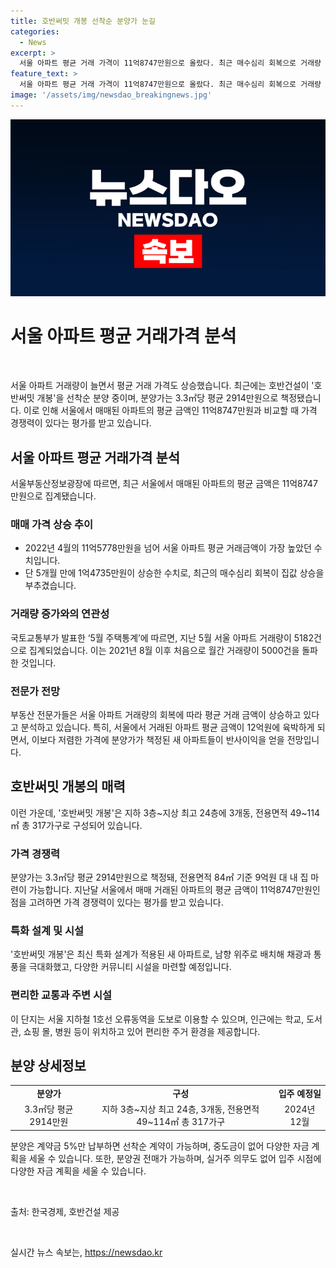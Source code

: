 ```yaml
---
title: 호반써밋 개봉 선착순 분양가 눈길
categories:
  - News
excerpt: >
  서울 아파트 평균 거래 가격이 11억8747만원으로 올랐다. 최근 매수심리 회복으로 거래량 급증하며 집값 상승. 호반써밋 개봉 분양 중인데, 3.3㎡당 평균 2914만원에 전용면적 84㎡ 기준 9억원대에 집 마련 가능. 지하철 1호선 오류동역과 교통이 편리하고, 다양한 생활 편의시설 및 녹지시설이 풍부. 분양금 5%만 납부하면 선착순 계약 가능하며, 중도금 없이 입주 전 분양권 전매 가능. - 호반써밋 개봉, 서울 아파트 거래 활황, 주목 받는 이유
feature_text: >
  서울 아파트 평균 거래 가격이 11억8747만원으로 올랐다. 최근 매수심리 회복으로 거래량 급증하며 집값 상승. 호반써밋 개봉 분양 중인데, 3.3㎡당 평균 2914만원에 전용면적 84㎡ 기준 9억원대에 집 마련 가능. 지하철 1호선 오류동역과 교통이 편리하고, 다양한 생활 편의시설 및 녹지시설이 풍부. 분양금 5%만 납부하면 선착순 계약 가능하며, 중도금 없이 입주 전 분양권 전매 가능. - 호반써밋 개봉, 서울 아파트 거래 활황, 주목 받는 이유
image: '/assets/img/newsdao_breakingnews.jpg'
---
```


<p><img src="/assets/img/newsdao_breakingnews.jpg" alt="bookingtag 속보" /></p>

<h1>서울 아파트 평균 거래가격 분석</h1>

<p data-ke-size="size16">&nbsp;</p>

<p>서울 아파트 거래량이 늘면서 평균 거래 가격도 상승했습니다. 최근에는 호반건설이 '호반써밋 개봉'을 선착순 분양 중이며, 분양가는 3.3㎡당 평균 2914만원으로 책정됐습니다. 이로 인해 서울에서 매매된 아파트의 평균 금액인 11억8747만원과 비교할 때 가격 경쟁력이 있다는 평가를 받고 있습니다.</p>

<h2 data-ke-size="size26">서울 아파트 평균 거래가격 분석</h2>

<p>서울부동산정보광장에 따르면, 최근 서울에서 매매된 아파트의 평균 금액은 11억8747만원으로 집계됐습니다.</p>

<h3>매매 가격 상승 추이</h3>

<ul>
  <li>2022년 4월의 11억5778만원을 넘어 서울 아파트 평균 거래금액이 가장 높았던 수치입니다.</li>
  <li>단 5개월 만에 1억4735만원이 상승한 수치로, 최근의 매수심리 회복이 집값 상승을 부추겼습니다.</li>
</ul>

<h3>거래량 증가와의 연관성</h3>

<p>국토교통부가 발표한 ‘5월 주택통계’에 따르면, 지난 5월 서울 아파트 거래량이 5182건으로 집계되었습니다. 이는 2021년 8월 이후 처음으로 월간 거래량이 5000건을 돌파한 것입니다.</p>

<h3>전문가 전망</h3>

<p>부동산 전문가들은 서울 아파트 거래량의 회복에 따라 평균 거래 금액이 상승하고 있다고 분석하고 있습니다. 특히, 서울에서 거래된 아파트 평균 금액이 12억원에 육박하게 되면서, 이보다 저렴한 가격에 분양가가 책정된 새 아파트들이 반사이익을 얻을 전망입니다.</p>

<h2 data-ke-size="size26">호반써밋 개봉의 매력</h2>

<p>이런 가운데, '호반써밋 개봉'은 지하 3층~지상 최고 24층에 3개동, 전용면적 49~114㎡ 총 317가구로 구성되어 있습니다.</p>

<h3>가격 경쟁력</h3>

<p>분양가는 3.3㎡당 평균 2914만원으로 책정돼, 전용면적 84㎡ 기준 9억원 대 내 집 마련이 가능합니다. 지난달 서울에서 매매 거래된 아파트의 평균 금액이 11억8747만원인 점을 고려하면 가격 경쟁력이 있다는 평가를 받고 있습니다.</p>

<h3>특화 설계 및 시설</h3>

<p>'호반써밋 개봉'은 최신 특화 설계가 적용된 새 아파트로, 남향 위주로 배치해 채광과 통풍을 극대화했고, 다양한 커뮤니티 시설을 마련할 예정입니다.</p>

<h3>편리한 교통과 주변 시설</h3>

<p>이 단지는 서울 지하철 1호선 오류동역을 도보로 이용할 수 있으며, 인근에는 학교, 도서관, 쇼핑 몰, 병원 등이 위치하고 있어 편리한 주거 환경을 제공합니다.</p>

<h2 data-ke-size="size26">분양 상세정보</h2>

<table>
  <tr>
    <td style="text-align: center; height: 17px;"><b>분양가</b></td>
    <td style="text-align: center; height: 17px;"><b>구성</b></td>
    <td style="text-align: center; height: 17px;"><b>입주 예정일</b></td>
  </tr>
  <tr>
    <td style="text-align: center; height: 17px;">3.3㎡당 평균 2914만원</td>
    <td style="text-align: center; height: 17px;">지하 3층~지상 최고 24층, 3개동, 전용면적 49~114㎡ 총 317가구</td>
    <td style="text-align: center; height: 17px;">2024년 12월</td>
  </tr>
</table>

<p>분양은 계약금 5%만 납부하면 선착순 계약이 가능하며, 중도금이 없어 다양한 자금 계획을 세울 수 있습니다. 또한, 분양권 전매가 가능하며, 실거주 의무도 없어 입주 시점에 다양한 자금 계획을 세울 수 있습니다.</p>

<p data-ke-size="size16">&nbsp;</p>

<p>출처: 한국경제, 호반건설 제공</p>

<p data-ke-size="size16">&nbsp;</p>
실시간 뉴스 속보는, <a href="https://newsdao.kr" rel="dofollow">https://newsdao.kr</a>


